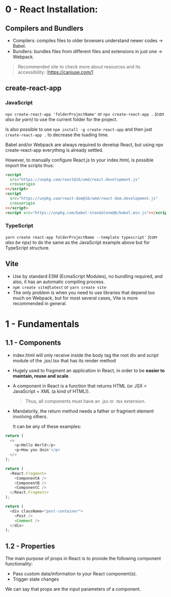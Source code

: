 # 0 - React Installation:

## Compilers and Bundlers

- Compilers: compiles files to older browsers understand newer codes -> Babel.
- Bundlers: bundles files from different files and extensions in just one -> Webpack.

> Recommended site to check more about resources and its accessibility: [https://caniuse.com/]

## create-react-app

### JavaScript

`npx create-react-app 'folderProjectName'` or `npx create-react-app .` _(can also be yarn)_ to use the current folder for the project.

Is also possible to use `npm install -g create-react-app` and then just `create-react-app .` to decrease the loading time.

Babel and/or Webpack are always required to develop React, but using npx create-react-app everything is already settled.

However, to manually configure React.js to your index.html, is possible import the scripts thus:

```html
<script
  src="https://unpkg.com/react@16/umd/react.development.js"
  crossorigin
></script>
<script
  src="https://unpkg.com/react-dom@16/umd/react-dom.development.js"
  crossorigin
></script>
<script src="https://unpkg.com/babel-standalone@6/babel.min.js"></script>
```

### TypeScript

`yarn create react-app folderProjectName --template typescript'` _(can also be npx)_ to do the same as the JavaScript example above but for TypeScript structure.

## Vite

- Use by standard ESM (EcmaScript Modules), no bundling required, and also, it has an automatic compiling process.
- `npm create vite@latest` or `yarn create vite`
- The only problem is when you need to use libraries that depend too much on Webpack, but for most several cases, Vite is more recommended in general.

# 1 - Fundamentals

## 1.1 - Components

- index.html will only receive inside the body tag the root div and script module of the .jsx/.tsx that has its render method
- Hugely used to fragment an application in React, in order to be **easier to maintain, reuse and scale**.
- A component in React is a function that returns HTML (or JSX = JavaScript + XML (a kind of HTML)).
  > Thus, all components must have an .jsx or .tsx extension.
- Mandatorily, the return method needs a father or fragment element involving others.

  It can be any of these examples:

```javascript
return (
  <>
    <p>Hello World</p>
    <p>How you doin'</p>
  </>
);
```

```javascript
return (
  <React.Fragment>
    <ComponentA />
    <ComponentB />
    <ComponentC />
  </React.Fragment>
);
```

```javascript
return (
  <div className="post-container">
    <Post />
    <Comment />
  </div>
);
```

## 1.2 - Properties

The main purpose of props in React is to provide the following component functionality:

- Pass custom data/information to your React component(s).
- Trigger state changes

We can say that props are the input parameters of a component.
